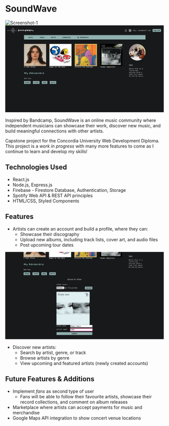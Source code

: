 # SoundWave
![Screenshot-1](screenshot-1.png)
![Screenshot-2](screenshot-2.png)

Inspired by Bandcamp, SoundWave is an online music community where independent musicians can showcase their work, discover new music, and build meaningful connections with other artists. 

Capstone project for the Concordia University Web Development Diploma. This project is a *work in progress* with many more features to come as I continue to learn and develop my skills!

## Technologies Used

* React.js
* Node.js, Express.js
* Firebase - Firestore Database, Authentication, Storage
* Spotify Web API & REST API principles
* HTML/CSS, Styled Components 

## Features

* Artists can create an account and build a profile, where they can:
  - Showcase their discography
  - Upload new albums, including track lists, cover art, and audio files 
  - Post upcoming tour dates

![Screenshot-3](screenshot-3.png)

- Discover new artists: 
  - Search by artist, genre, or track
  - Browse artists by genre 
  - View upcoming and featured artists (newly created accounts)
 
## Future Features & Additions

* Implement *fans* as second type of user
  * Fans will be able to follow their favourite artists, showcase their record collections, and comment on album releases  
* Marketplace where artists can accept payments for music and merchandise 
* Google Maps API integration to show concert venue locations

